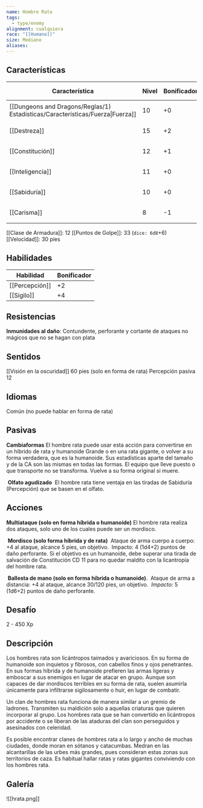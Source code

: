 ```yaml
---
name: Hombre Rata
tags:
  - type/enemy
alignment: cualquiera
race: "[[Humano]]"
size: Mediano
aliases:
---
```


## Características

| Característica                                                                 | Nivel | Bonificador | Lanzar dado      |
| ------------------------------------------------------------------------------ | ----- | ----------- | ---------------- |
| [[Dungeons and Dragons/Reglas/1) Estadisticas/Características/Fuerza\|Fuerza]] | 10    | +0          | `dice: 1d20 + 0` |
| [[Destreza]]                                                                   | 15    | +2          | `dice: 1d20 + 0` |
| [[Constitución]]                                                               | 12    | +1          | `dice: 1d20 + 0` |
| [[Inteligencia]]                                                               | 11    | +0          | `dice: 1d20 + 0` |
| [[Sabiduría]]                                                                  | 10    | +0          | `dice: 1d20 + 0` |
| [[Carisma]]                                                                    | 8     | -1          | `dice: 1d20 + 0` |

[[Clase de Armadura]]: 12
[[Puntos de Golpe]]: 33 (`dice: 6d8`+6)
[[Velocidad]]: 30 pies

## Habilidades

| Habilidad      | Bonificador |
| -------------- | ----------- |
| [[Percepción]] | +2          |
| [[Sigilo]]     | +4          |

## Resistencias

**Inmunidades al daño**: Contundente, perforante y cortante de ataques no mágicos que no se hagan con plata

## Sentidos

[[Visión en la oscuridad]] 60 pies (solo en forma de rata) 
Percepción pasiva 12  

## Idiomas

Común (no puede hablar en forma de rata)  

## Pasivas

**Cambiaformas**
El hombre rata puede usar esta acción para convertirse en un híbrido de rata y humanoide Grande o en una rata gigante, o volver a su forma verdadera, que es la humanoide. Sus estadísticas aparte del tamaño y de la CA son las mismas en todas las formas. El equipo que lleve puesto o que transporte no se transforma. Vuelve a su forma original si muere.

 **Olfato agudizado**
 El hombre rata tiene ventaja en las tiradas de Sabiduría (Percepción) que se basen en el olfato.

## Acciones

**Multiataque (solo en forma híbrida o humanoide)**
El hombre rata realiza dos ataques, solo uno de los cuales puede ser un mordisco.

 **Mordisco (solo forma híbrida y de rata)**
 Ataque de arma cuerpo a cuerpo: +4 al ataque, alcance 5 pies, un objetivo.
 Impacto: 4 (1d4+2) puntos de daño perforante. Si el objetivo es un humanoide, debe superar una tirada de salvación de Constitución CD 11 para no quedar maldito con la licantropía del hombre rata.

 **Ballesta de mano (solo en forma híbrida o humanoide)**.
 Ataque de arma a distancia: +4 al ataque, alcance 30/120 pies, un objetivo. 
 _Impacto:_ 5 (1d6+2) puntos de daño perforante.

## Desafío

2 - 450 Xp

## Descripción

Los hombres rata son licántropos taimados y avariciosos. En su forma de humanoide son inquietos y fibrosos, con cabellos finos y ojos penetrantes. En sus formas híbrida y de humanoide prefieren las armas ligeras y emboscar a sus enemigos en lugar de atacar en grupo. Aunque son capaces de dar mordiscos terribles en su forma de rata, suelen asumirla únicamente para infiltrarse sigilosamente o huir, en lugar de combatir.

Un clan de hombres rata funciona de manera similar a un gremio de ladrones. Transmiten su maldición solo a aquellas criaturas que quieren incorporar al grupo. Los hombres rata que se han convertido en licántropos por accidente o se liberan de las ataduras del clan son perseguidos y asesinados con celeridad.

Es posible encontrar clanes de hombres rata a lo largo y ancho de muchas ciudades, donde moran en sótanos y catacumbas. Medran en las alcantarillas de las urbes más grandes, pues consideran estas zonas sus territorios de caza. Es habitual hallar ratas y ratas gigantes conviviendo con los hombres rata.

## Galería

![[hrata.png]]

